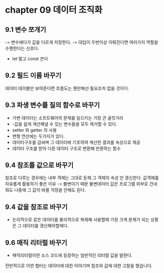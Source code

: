 # chapter 09 데이터 조직화

## 9.1 변수 쪼개기

-> 변수에다가 값을 다르게 저장한다. -> 대입이 두번이상 이뤄진다면 여러가지 역할을 수행한다는 신호다.

- let 말고 const 쓴다

## 9.2 필드 이름 바꾸기

데이터 테이블만 보여준다면 흐름도는 웬만해선 필요조차 없을 것이다.

## 9.3 파생 변수를 질의 함수로 바꾸기

- 가변 데이터는 소프트웨어의 문제를 일으키는 가장 큰 골칫거리
- -값을 쉽게 계산해낼 수 있는 변수들을 모두 제거할 수 있다.
- setter 와 getter 의 사용
- 변형 연산에는 두가지가 있다.
- 데이터구조를 감싸며 그 데이터에 기초하여 계산한 결과를 속성으로 제공
- 데이터 구조를 받아 다른 데이터 구조로 변환해 반환하는 함수

## 9.4 참조를 값으로 바꾸기

참조로 다루는 경우에는 내부 객체는 그대로 둔채 그 객체의 속성 만 갱신한다.
값객체를 자유롭게 활용하기 좋은 이유 -> 불변이기 때문
불변데이터 값은 프로그램 외부로 건네줘도 나중에 그 값이 바뀔 걱정을 안해도 된다.

## 9.4 값을 참조로 바꾸기

- 논리적으로 같은 데이터를 물리적으로 복제해 사용할때 가장 크게 문제가 되는 상황은 그 데이터를 갱신해야할때다.

## 9.6 매직 리터럴 바꾸기

- 매직리터럴이란 소스 코드에 등장하는 일반적인 리터럴 값을 말한다.

전반적으로 이번 챕터는 데이터에 대한 이야기며 참조와 값에 대한 고찰을 했습니다.
